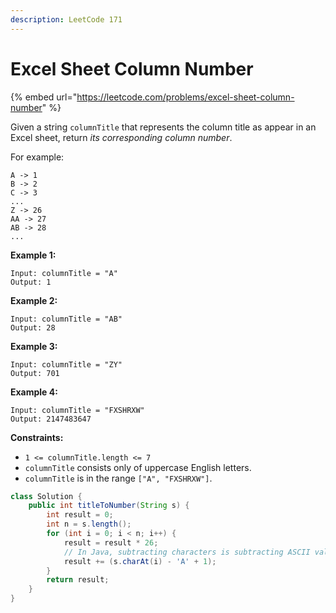 ```yaml
---
description: LeetCode 171
---
```


# Excel Sheet Column Number

{% embed url="https://leetcode.com/problems/excel-sheet-column-number" %}

Given a string `columnTitle` that represents the column title as appear in an Excel sheet, return _its corresponding column number_.

For example:

```
A -> 1
B -> 2
C -> 3
...
Z -> 26
AA -> 27
AB -> 28 
...
```

&#x20;

**Example 1:**

```
Input: columnTitle = "A"
Output: 1
```

**Example 2:**

```
Input: columnTitle = "AB"
Output: 28
```

**Example 3:**

```
Input: columnTitle = "ZY"
Output: 701
```

**Example 4:**

```
Input: columnTitle = "FXSHRXW"
Output: 2147483647
```

&#x20;

**Constraints:**

* `1 <= columnTitle.length <= 7`
* `columnTitle` consists only of uppercase English letters.
* `columnTitle` is in the range `["A", "FXSHRXW"]`.

```java
class Solution {
    public int titleToNumber(String s) {
        int result = 0;
        int n = s.length();
        for (int i = 0; i < n; i++) {
            result = result * 26;
            // In Java, subtracting characters is subtracting ASCII values of characters
            result += (s.charAt(i) - 'A' + 1);
        }
        return result;
    }
}
```
